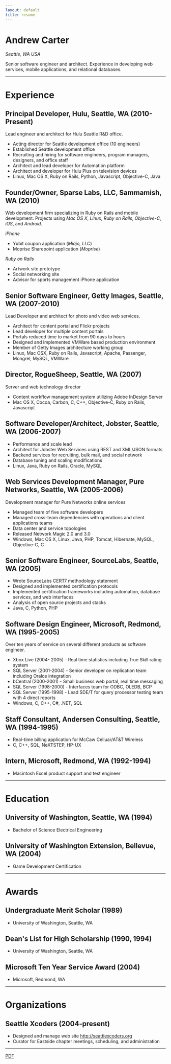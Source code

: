 ```yaml
---
layout: default
title: resume
---
```


Andrew Carter
===============================
*Seattle, WA USA*

Senior software engineer and architect. Experience in developing web services, mobile applications, and relational databases.

---

Experience
==========

Principal Developer, Hulu, Seattle, WA (2010-Present)
-------------------------------------------------------------

Lead engineer and architect for Hulu Seattle R&D office.

* Acting director for Seattle development office (10 engineers)
* Established Seattle development office
* Recruiting and hiring for software engineers, program managers, designers, and office staff
* Architect and lead developer for Automation platform
* Architect and developer for Hulu Plus on television devices
* Linux, Mac OS X, Ruby on Rails, Python, Javascript, Objective-C, Java

Founder/Owner, Sparse Labs, LLC, Sammamish, WA (2010)
-------------------------------------------------------------

Web development firm specializing in Ruby on Rails and mobile development. Projects using *Mac OS X*, *Linux*, *Ruby on Rails*, *Objective-C*, *iOS*, and *Android*.
                              
*iPhone*

*  Yubit coupon application (*Miajo, LLC*)
*  Moprise Sharepoint application (*Moprise*)

*Ruby on Rails*

*  Artwork site prototype
*  Social networking site
*  Advisor for sports management iPhone application


Senior Software Engineer, Getty Images, Seattle, WA (2007-2010)
---------------------------------------------------------------

Lead Developer and architect for photo and video web services.

*  Architect for content portal and Flickr projects
*  Lead developer for multiple content portals
*  Portals reduced time to market from 90 days to hours
*  Designed and implemented VMWare based production environment
*  Member of Getty Images architecture working group
*  Linux, Mac OSX, Ruby on Rails, Javascript, Apache, Passenger, Mongrel, MySQL, VMWare


Director, RogueSheep, Seattle, WA (2007)
----------------------------------------

Server and web technology director

*  Content workflow management system utilizing Adobe InDesign Server
*  Mac OS X, Cocoa, Carbon, C, C++, Objective-C, Ruby on Rails, Javascript


Software Developer/Architect, Jobster, Seattle, WA (2006-2007)
--------------------------------------------------------------

*  Performance and scale lead
*  Architect for Jobster Web Services using REST and XML/JSON formats
*  Backend services for recruiting, bulk mail, and social network
*  Database tuning and scaling modifications
*  Linux, Java, Ruby on Rails, Oracle, MySQL


Web Services Development Manager, Pure Networks, Seattle, WA (2005-2006)
------------------------------------------------------------------------

Development manager for Pure Networks online services

*  Managed team of five software developers
*  Managed cross-team dependencies with operations and client applications teams
*  Data center and service topologies
*  Released Network Magic 2.0 and 3.0
*  Windows, Mac OS X, Linux, Java, PHP, Tomcat, Hibernate, MySQL, Objective-C, C


Senior Software Engineer, SourceLabs, Seattle, WA (2005)
--------------------------------------------------------

*  Wrote SourceLabs CERT7 methodology statement
*  Designed and implemented certification protocols
*  Implemented certification frameworks including automation, database services, and web interfaces
*  Analysis of open source projects and stacks
*  Java, C, Python, PHP


Software Design Engineer, Microsoft, Redmond, WA (1995-2005)
------------------------------------------------------------

Over ten years of service on several different products as software engineer.

*  Xbox Live (2004- 2005) - Real time statistics including True Skill rating system
*  SQL Server (2001-2004) - Senior developer on replication team including Oralce integration
*  bCentral (2000-2001)   - Small business web portal, real time messaging
*  SQL Server (1998-2000) - Interfaces team for ODBC, OLEDB, BCP
*  SQL Server (1995-1998) - Lead SDE/T for query processor testing team with 4 direct reports
*  Windows, C, C++, C#, .NET, SQL


Staff Consultant, Andersen Consulting, Seattle, WA (1994-1995)
--------------------------------------------------------------

*  Real-time billing application for McCaw Celluar/AT&T Wireless
*  C, C++, SQL, NeXTSTEP, HP-UX


Intern, Microsoft, Redmond, WA (1992-1994)
------------------------------------------

*  Macintosh Excel product support and test engineer


---


Education
=========

University of Washington, Seattle, WA (1994)
--------------------------------------------

*  Bachelor of Science Electrical Engineering


University of Washington Extension, Bellevue, WA (2004)
-------------------------------------------------------

*  Game Development Certification


---


Awards
======

Undergraduate Merit Scholar (1989)
----------------------------------

*  University of Washington, Seattle, WA


Dean's List for High Scholarship (1990, 1994)
---------------------------------------------

*  University of Washington, Seattle, WA


Microsoft Ten Year Service Award (2004)
---------------------------------------

*  Microsoft, Redmond, WA


---

Organizations
=============

Seattle Xcoders (2004-present)
------------------------------

*  Designed and manage web site <http://seattlexcoders.org>
*  Curator for Eastside chapter meetings, scheduling, and administration

---

[PDF][pdf_resume]

[pdf_resume]: /andrew_carter_resume.pdf

